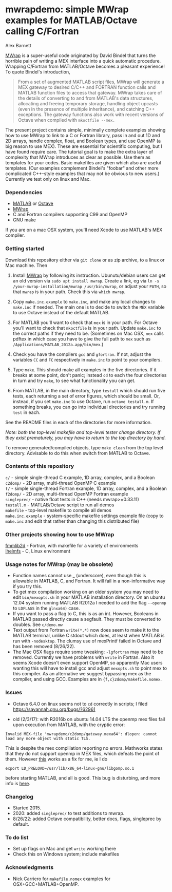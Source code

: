 # mwrapdemo: simple MWrap examples for MATLAB/Octave calling C/Fortran

  Alex Barnett

[MWrap](https://github.com/zgimbutas/mwrap) is a super-useful code originated by David Bindel that turns the horrible pain of writing a MEX interface into a quick automatic procedure. Wrapping C/Fortran from MATLAB/Octave becomes a pleasant experience! To quote Bindel's introduction,

>From a set of augmented MATLAB script files, MWrap will generate a MEX gateway to desired C/C\++ and FORTRAN function calls and MATLAB function files to access that gateway. MWrap takes care of the details of converting to and from MATLAB's data structures, allocating and freeing temporary storage, handling object upcasts (even in the presence of multiple inheritance), and catching C\++ exceptions. The gateway functions also work with recent versions of Octave when compiled with `mkoctfile --mex.`

The present project contains simple, minimally complete examples showing how to use MWrap to link to a C or Fortran library, pass in and out 1D and 2D arrays, handle complex, float, and Boolean types, and use OpenMP (a big reason to use MEX). These are essential for scientific computing, but I have found require care. The tutorial goal is to make the extra layer of complexity that MWrap introduces as clear as possible. Use them as templates for your codes. Basic makefiles are given which also are useful templates. (Our examples complement Bindel's "foobar" and other more complicated C++-style examples that may not be obvious to new users.) Currently we test only on linux and Mac.


### Dependencies

* [MATLAB](http://www.mathworks.com/products/matlab) or [Octave](https://octave.org)  
* [MWrap](https://github.com/zgimbutas/mwrap)  
* C and Fortran compilers supporting C99 and OpenMP  
* GNU make  

If you are on a mac OSX system, you'll need Xcode to use MATLAB's MEX compiler.


### Getting started

Download this repository either via `git clone` or as zip archive, to a linux or Mac machine. Then

1. Install [MWrap](https://github.com/zgimbutas/mwrap) by following its instruction. Ubunutu/debian users can get an old version via `sudo apt install mwrap`. Create a link, eg via `ln -s /your-mwrap-installation/mwrap /usr/bin/mwrap`, or adjust your `PATH`, so that `mwrap` is in your path. Check this via `which mwrap`.

1. Copy `make.inc.example` to `make.inc`, and make any local changes to `make.inc` if needed. The main one is to decide to switch the `MEX` variable to use Octave instead of the default MATLAB.

1. For MATLAB you'll want to check that `mex` is in your path. For Octave you'll want to check that `mkoctfile` is in your path. Update `make.inc` to the correct paths if they need to be. (Sometimes on Mac OSX, `mex` calls pdftex in which case you have to give the full path to `mex` such as `/Applications/MATLAB_2012a.app/bin/mex`.)

1. Check you have the compilers `gcc` and `gfortran`. If not, adjust the variables `CC` and `FC` respectively in `make.inc` to point to your compilers.

1. Type `make`. This should make all examples in the five directories. If it breaks at some point, don't panic; instead `cd` to each the four directories in turn and try `make`, to see what functionality you can get.

1. From MATLAB, in the main directory, type `testall` which should run five tests, each returning a set of error figures, which should be small. Or, instead, if you set `make.inc` to use Octave, run `octave testall.m`. If something breaks, you can go into individual directories and try running `test` in each.

See the README files in each of the directories for more information.

*Note: both the top-level makefile and top-level tester change directory. If they exist prematurely, you may have to return to the top directory by hand.*

To remove generated/compiled objects, type `make clean` from the top level directory. Advisable to do this when switch from MATLAB to Octave.


### Contents of this repository

`c/` - simple single-thread C example, 1D array, complex, and a Boolean  
`c2domp/` - 2D array, multi-thread OpenMP C example  
`f/` - simple single-thread Fortran example, 1D array, complex, and a Boolean  
`f2domp/` - 2D array, multi-thread OpenMP Fortran example  
`singleprec/` - native float tests in C++ (needs mwrap>=0.33.11)  
`testall.m` - MATLAB/Octave script to run all demos  
`makefile` - top-level makefile to compile all demos  
`make.inc.example` - system-specific makefile settings example file (copy to `make.inc` and edit that rather than changing this distributed file)  


### Other projects showing how to use MWrap

[fmmlib2d](http://www.cims.nyu.edu/cmcl/fmm2dlib/fmm2dlib.html) - Fortran, with makefile for a variety of environments  
[lhelmfs](https://math.dartmouth.edu/~ahb/software/lhelmfs.tgz) - C, Linux environment  


### Usage notes for MWrap (may be obsolete)

* Function names cannot use _ (underscore), even though this is allowable in MATLAB, C, and Fortran. It will fail in a non-informative way if you try this.
* To get mex compilation working on an older system you may need to edit `bin/mexopts.sh` in your MATLAB installation directory. On an ubuntu 12.04 system running MATLAB R2012a I needed to add the flag `--openmp` to `LDFLAGS` in the `glnxa64)` case.
* If you want to pass a flag to C, this is as an int. However, Booleans in MATLAB passed directly cause a segfault. They must be converted to doubles. See `c/demo.mw`
* Text output from Fortran `write(*,*)` now does seem to make it to the MATLAB terminal, unlike C stdout which does, at least when MATLAB is run with `-nodesktop`. The clumsy use of mexPrintf failed in Octave and has been removed (8/26/22).
* The Mac OSX flags require some tweaking: `-lgfortran` may need to be removed. Currently we have problems with `write` in Fortran. Also it seems Xcode doesn't even support OpenMP, so apparently Mac users wanting this will have to install gcc and adjust `mexopts.sh` to point mex to this compiler. As an alternative we suggest bypassing mex as the compiler, and using GCC. Examples are in `{f,c}2domp/makefile.nomex`.


### Issues

* Octave 6.4.0 on linux seems not to `cd` correctly in scripts;
I filed https://savannah.gnu.org/bugs/?62961

* old (2/3/17): with R2016b on ubuntu 14.04 LTS the openmp mex files fail upon execution from MATLAB, with the cryptic error:

`Invalid MEX-file 'mwrapdemo/c2domp/gateway.mexa64': dlopen: cannot load any more object with static TLS.`

This is despite the mex complilation reporting no errors.
Mathworks states that they do not support openmp in MEX files, which defeats the point of them. However [this](http://www.mathworks.com/matlabcentral/answers/125117-openmp-mex-files-static-tls-problem) works as a fix for me, ie I do

`export LD_PRELOAD=/usr/lib/x86_64-linux-gnu/libgomp.so.1`

before starting MATLAB, and all is good. This bug is disturbing, and
more info is [here](http://stackoverflow.com/questions/19268293/matlab-error-cannot-open-with-static-tls).


### Changelog

* Started 2015.
* 2020: added `singleprec/` to test additions to mwrap.   
* 8/26/22: added Octave compatibility, better docs, flags, singleprec by default.  


### To do list

* Set up flags on Mac and get `write` working there  
* Check this on Windows system; include makefiles  


### Acknowledgments

* Nick Carriero for `makefile.nomex` examples for OSX+GCC+MATLAB+OpenMP.
